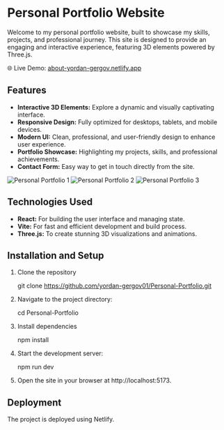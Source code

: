 # Personal Portfolio Website

Welcome to my personal portfolio website, built to showcase my skills, projects, and professional journey. This site is designed to provide an engaging and interactive experience, featuring 3D elements powered by Three.js.

🌐 Live Demo: [about-yordan-gergov.netlify.app](https://about-yordan-gergov.netlify.app/)


## Features

- **Interactive 3D Elements:** Explore a dynamic and visually captivating interface.
- **Responsive Design:** Fully optimized for desktops, tablets, and mobile devices.
- **Modern UI:** Clean, professional, and user-friendly design to enhance user experience.
- **Portfolio Showcase:** Highlighting my projects, skills, and professional achievements.
- **Contact Form:** Easy way to get in touch directly from the site.


![Personal Portfolio 1](https://github.com/user-attachments/assets/3f27d6b2-7f3d-4bb3-9164-1258e6cbfcef)
![Personal Portfolio 2](https://github.com/user-attachments/assets/d3f6eeb0-ea95-4879-909f-0b0e5974a99b)
![Personal Portfolio 3](https://github.com/user-attachments/assets/99ecc55a-f5e3-46d7-abb5-12086827560e)


## Technologies Used

- **React:** For building the user interface and managing state.
- **Vite:** For fast and efficient development and build process.
- **Three.js:** To create stunning 3D visualizations and animations.


## Installation and Setup

1. Clone the repository

   git clone https://github.com/yordan-gergov01/Personal-Portfolio.git

2. Navigate to the project directory:

   cd Personal-Portfolio

3. Install dependencies

   npm install

4. Start the development server:

   npm run dev

5. Open the site in your browser at http://localhost:5173.


## Deployment

The project is deployed using Netlify.
